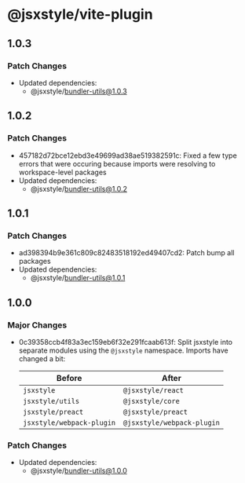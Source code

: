# @jsxstyle/vite-plugin

## 1.0.3

### Patch Changes

- Updated dependencies:
  - @jsxstyle/bundler-utils@1.0.3

## 1.0.2

### Patch Changes

- 457182d72bce12ebd3e49699ad38ae519382591c: Fixed a few type errors that were occuring because imports were resolving to workspace-level packages
- Updated dependencies:
  - @jsxstyle/bundler-utils@1.0.2

## 1.0.1

### Patch Changes

- ad398394b9e361c809c82483518192ed49407cd2: Patch bump all packages
- Updated dependencies:
  - @jsxstyle/bundler-utils@1.0.1

## 1.0.0

### Major Changes

- 0c39358ccb4f83a3ec159eb6f32e291fcaab613f: Split jsxstyle into separate modules using the `@jsxstyle` namespace. Imports have changed a bit:

  | Before                    | After                      |
  | ------------------------- | -------------------------- |
  | `jsxstyle`                | `@jsxstyle/react`          |
  | `jsxstyle/utils`          | `@jsxstyle/core`           |
  | `jsxstyle/preact`         | `@jsxstyle/preact`         |
  | `jsxstyle/webpack-plugin` | `@jsxstyle/webpack-plugin` |

### Patch Changes

- Updated dependencies:
  - @jsxstyle/bundler-utils@1.0.0
